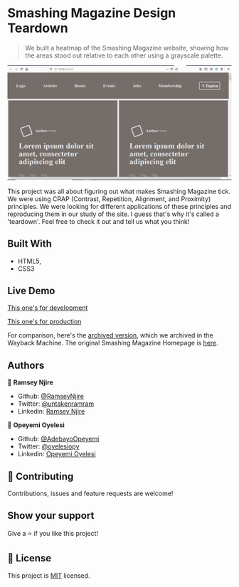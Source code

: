# Smashing Magazine Design Teardown

> We built a heatmap of the Smashing Magazine website, showing how the areas stood out relative to each other using a grayscale palette.

![screenshot](./app_screenshot.png)

This project was all about figuring out what makes Smashing Magazine tick. We were using CRAP (Contrast, Repetition, Alignment, and Proximity) principles. We were looking for different applications of these principles and reproducing them in our study of the site. I guess that's why it's called a 'teardown'. Feel free to check it out and tell us what you think!

## Built With

- HTML5,
- CSS3

## Live Demo

[This one's for development](https://raw.githack.com/AdedayoOpeyemi/Design-Teardown-Smashing/development/index.html)

[This one's for production](https://rawcdn.githack.com/AdedayoOpeyemi/Design-Teardown-Smashing/bdcb5e5d21f50a4f229af1a7fc5fc096c26c5a58/index.html)

For comparison, here's the [archived version](http://web.archive.org/web/20200309074225/https://www.smashingmagazine.com/), which we archived in the Wayback Machine. The original Smashing Magazine Homepage is [here](https://www.smashingmagazine.com/).

## Authors

👤 **Ramsey Njire**

- Github: [@RamseyNjire](https://github.com/RamseyNjire)
- Twitter: [@untakenramram](https://twitter.com/untakenramram)
- Linkedin: [Ramsey Njire](https://www.linkedin.com/in/ramsey-njire-51984931/)

👤 **Opeyemi Oyelesi**

- Github: [@AdebayoOpeyemi](https://github.com/AdedayoOpeyemi)
- Twitter: [@oyelesiopy](https://twitter.com/oyelesiopy)
- Linkedin: [Opeyemi Oyelesi](https://www.linkedin.com/in/opeyemioyelesi/)

## 🤝 Contributing

Contributions, issues and feature requests are welcome!

## Show your support

Give a ⭐️ if you like this project!

## 📝 License

This project is [MIT](lic.url) licensed.
